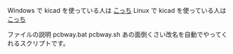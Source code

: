 

Windows で kicad を使っている人は [こっち](https://github.com/YazawaKenichi/ShellScripts/blob/main/pcbway/windows)
Linux で kicad を使っている人は [こっち](https://github.com/YazawaKenichi/ShellScripts/blob/main/pcbway/linux)

ファイルの説明
pcbway.bat pcbway.sh
あの面倒くさい改名を自動でやってくれるスクリプトです。



